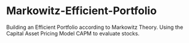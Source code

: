 # Markowitz-Efficient-Portfolio
Building an Efficient Portfolio according to Markowitz Theory. Using the Capital Asset Pricing Model CAPM to evaluate stocks.
